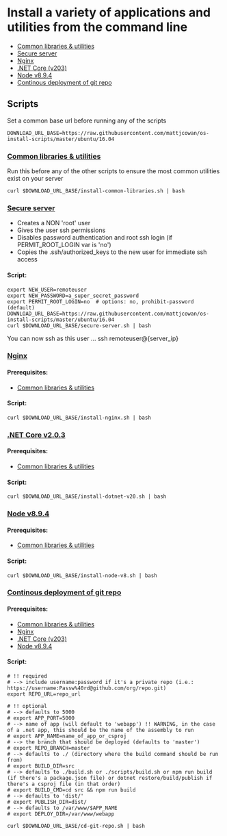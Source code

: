 # Install a variety of applications and utilities from the command line

- [Common libraries & utilities](#common-libraries--utilities)
- [Secure server](#secure-server)
- [Nginx](#nginx)
- [.NET Core (v203)](#net-core-v203)
- [Node v8.9.4](#node-v894)
- [Continous deployment of git repo](#continous-deployment-of-git-repo)

## Scripts

Set a common base url before running any of the scripts

```shell
DOWNLOAD_URL_BASE=https://raw.githubusercontent.com/mattjcowan/os-install-scripts/master/ubuntu/16.04
```
### [Common libraries & utilities](https://github.com/mattjcowan/os-install-scripts/blob/master/ubuntu/16.04/install-common-libraries.sh)

Run this before any of the other scripts to ensure the most common utilities exist on your server

```shell
curl $DOWNLOAD_URL_BASE/install-common-libraries.sh | bash
```

### [Secure server](https://github.com/mattjcowan/os-install-scripts/blob/master/ubuntu/16.04/secure-server.sh)

- Creates a NON 'root' user 
- Gives the user ssh permissions
- Disables password authentication and root ssh login (if PERMIT_ROOT_LOGIN var is 'no')
- Copies the .ssh/authorized_keys to the new user for immediate ssh access

#### Script:

```shell
export NEW_USER=remoteuser
export NEW_PASSWORD=a_super_secret_password
export PERMIT_ROOT_LOGIN=no  # options: no, prohibit-password (default)
DOWNLOAD_URL_BASE=https://raw.githubusercontent.com/mattjcowan/os-install-scripts/master/ubuntu/16.04
curl $DOWNLOAD_URL_BASE/secure-server.sh | bash
```

You can now ssh as this user ... ssh remoteuser@{server_ip}

### [Nginx](https://github.com/mattjcowan/os-install-scripts/blob/master/ubuntu/16.04/install-nginx.sh)

#### Prerequisites:

- [Common libraries & utilities](#common-libraries--utilities)

#### Script:

```shell
curl $DOWNLOAD_URL_BASE/install-nginx.sh | bash
```

### [.NET Core v2.0.3](https://github.com/mattjcowan/os-install-scripts/blob/master/ubuntu/16.04/install-dotnet-v20.sh)

#### Prerequisites:

- [Common libraries & utilities](#common-libraries--utilities)

#### Script:

```shell
curl $DOWNLOAD_URL_BASE/install-dotnet-v20.sh | bash
```

### [Node v8.9.4](https://github.com/mattjcowan/os-install-scripts/blob/master/ubuntu/16.04/install-node-v8.sh)

#### Prerequisites:

- [Common libraries & utilities](#common-libraries--utilities)

#### Script:

```shell
curl $DOWNLOAD_URL_BASE/install-node-v8.sh | bash
```

### [Continous deployment of git repo](https://github.com/mattjcowan/os-install-scripts/blob/master/ubuntu/16.04/cd-git-repo.sh)

#### Prerequisites:

- [Common libraries & utilities](#common-libraries--utilities)
- [Nginx](#nginx)
- [.NET Core (v203)](#net-core-v203)
- [Node v8.9.4](#node-v894)

#### Script:

```shell
# !! required
# --> include username:password if it's a private repo (i.e.: https://username:Passw%40rd@github.com/org/repo.git)
export REPO_URL=repo_url  

# !! optional
# --> defaults to 5000
# export APP_PORT=5000 
# --> name of app (will default to 'webapp') !! WARNING, in the case of a .net app, this should be the name of the assembly to run
# export APP_NAME=name_of_app_or_csproj 
# --> the branch that should be deployed (defaults to 'master')
# export REPO_BRANCH=master 
# --> defaults to ./ (directory where the build command should be run from)
# export BUILD_DIR=src 
# --> defaults to ./build.sh or ./scripts/build.sh or npm run build (if there's a package.json file) or dotnet restore/build/publish if there's a csproj file (in that order)
# export BUILD_CMD=cd src && npm run build 
# --> defaults to 'dist/'
# export PUBLISH_DIR=dist/ 
# --> defaults to /var/www/$APP_NAME
# export DEPLOY_DIR=/var/www/webapp 

curl $DOWNLOAD_URL_BASE/cd-git-repo.sh | bash
```
